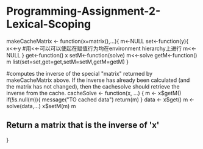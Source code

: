 # Programming-Assignment-2-Lexical-Scoping
makeCacheMatrix <- function(x=matrix(),...){
       m<-NULL
       set<-function(y){
               x<<-y #用<<-可以可以使起在赋值行为均在environment hierarchy上进行
               m<<-NULL
       }
       get<-function() x
       setM<-function(solve) m<<-solve
       getM<-function() m
       list(set=set,get=get,setM=setM,getM=getM)
}

#computes the inverse of the special "matrix" returned by makeCacheMatrix above. If the inverse has already been calculated (and the matrix has not changed), then the cachesolve should retrieve the inverse from the cache.
cacheSolve <- function(x, ...) {
  m <- x$getM()
  if(!is.null(m)){
    message("TO cached data")
    return(m)
  }
  data <- x$get()
  m <- solve(data,...)
  x$setM(m)
  m
  ## Return a matrix that is the inverse of 'x'
}
